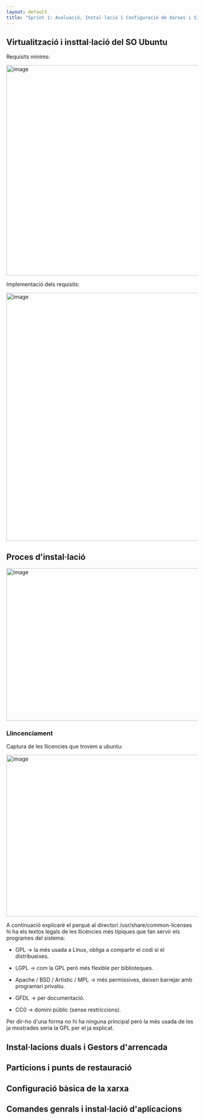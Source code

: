 ```yaml
---
layout: default
title: "Sprint 1: Avaluació, Instal·lació i Configuració de Xarxes i Sistemes Operatius"
---
```


## Virtualització i insttal·lació del SO Ubuntu

Requisits minims:

<img width="901" height="555" alt="image" src="https://github.com/user-attachments/assets/7e13d384-ef23-428a-80a9-fc3b6b90898b" />

Implementació dels requisits:

<img width="585" height="654" alt="image" src="https://github.com/user-attachments/assets/070cb8d3-d6fa-4223-a14f-035483b141cc" />

## Proces d'instal·lació

<img width="723" height="402" alt="image" src="https://github.com/user-attachments/assets/e1a245e4-837e-4dd6-855b-d10c8f9b988d" />


### Llincenciament

Captura de les llicencies que trovem a ubuntu:

<img width="648" height="426" alt="image" src="https://github.com/user-attachments/assets/dbdc4645-3fe6-40b9-ae37-3f255dd9813a" />

A continuació explicaré el perquè al directori /usr/share/common-licenses hi ha els textos legals de les llicències més típiques que fan servir els programes del sistema:

- GPL → la més usada a Linux, obliga a compartir el codi si el distribueixes.

- LGPL → com la GPL però més flexible per biblioteques.

- Apache / BSD / Artistic / MPL → més permissives, deixen barrejar amb programari privatiu.

- GFDL → per documentació.

- CC0 → domini públic (sense restriccions).

Per dir-ho d'una forma no hi ha ninguna principal però la més usada de les ja mostrades seria la GPL per el ja explicat.

## Instal·lacions duals i Gestors d'arrencada
## Particions i punts de restauració
## Configuració bàsica de la xarxa
## Comandes genrals i instal·lació d'aplicacions 
